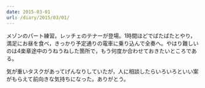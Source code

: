 ```yaml
---
date: 2015-03-01
url: /diary/2015/03/01/
---
```


メゾンのパート練習。レッチェのテナーが登場。1時間ほどでばたばたとやり，満足にお昼を食べ，きっかり予定通りの電車に乗り込んで全奏へ。やはり難しいのは4楽章途中のうねうねした箇所で，もう何度か合わせておきたいところである。

気が重いタスクがあってげんなりしていたが，人に相談したらいろいろといい案がもらえて前向きな気持ちになった。ありがとう。